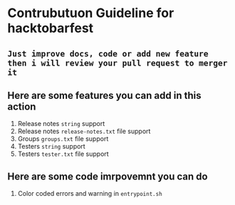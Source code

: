 # Contrubutuon Guideline for hacktobarfest

## `Just improve docs, code or add new feature then i will review your pull request to merger it`

## Here are some features you can add in this action

1. Release notes `string` support
2. Release notes `release-notes.txt` file support
3. Groups `groups.txt` file support
4. Testers `string` support
5. Testers `tester.txt` file support

## Here are some code imrpovemnt you can do

1. Color coded errors and warning in `entrypoint.sh`
